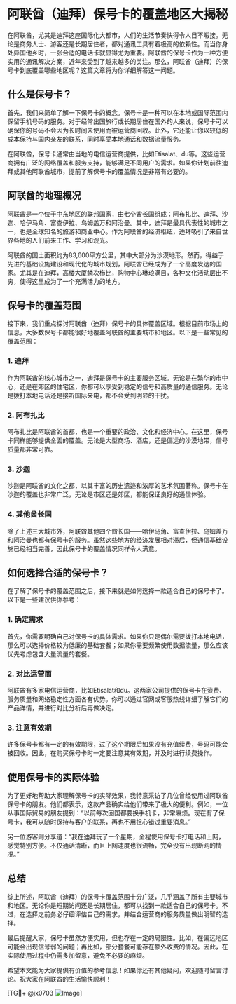 # 阿联酋（迪拜）保号卡的覆盖地区大揭秘

在阿联酋，尤其是迪拜这座国际化大都市，人们的生活节奏快得令人目不暇接。无论是商务人士、游客还是长期居住者，都对通讯工具有着极高的依赖性。而当你身处异国他乡时，一张合适的电话卡就显得尤为重要。阿联酋的保号卡作为一种方便实用的通讯解决方案，近年来受到了越来越多的关注。那么，阿联酋（迪拜）的保号卡到底覆盖哪些地区呢？这篇文章将为你详细解答这一问题。

## 什么是保号卡？

首先，我们来简单了解一下保号卡的概念。保号卡是一种可以在本地或国际范围内保留手机号码的服务。对于经常出国旅行或长期居住在国外的人来说，保号卡可以确保你的号码不会因为长时间未使用而被运营商回收。此外，它还能让你以较低的成本保持与国内亲友的联系，同时享受本地通话和数据流量服务。

在阿联酋，保号卡通常由当地的电信运营商提供，比如Etisalat、du等。这些运营商拥有广泛的网络覆盖和服务支持，能够满足不同用户的需求。如果你计划前往迪拜或其他阿联酋城市，提前了解保号卡的覆盖情况是非常有必要的。

## 阿联酋的地理概况

阿联酋是一个位于中东地区的联邦国家，由七个酋长国组成：阿布扎比、迪拜、沙迦、哈伊马角、富查伊拉、乌姆盖万和阿治曼。其中，迪拜是最具代表性的城市之一，也是全球知名的旅游和商业中心。作为阿联酋的经济枢纽，迪拜吸引了来自世界各地的人们前来工作、学习和观光。

阿联酋的国土面积约为83,600平方公里，其中大部分为沙漠地形。然而，得益于先进的基础设施建设和现代化的城市规划，阿联酋已经成为了一个高度发达的国家。尤其是在迪拜，高楼大厦鳞次栉比，购物中心琳琅满目，各种文化活动层出不穷，使得这里成为了一个充满活力的地方。

## 保号卡的覆盖范围

接下来，我们重点探讨阿联酋（迪拜）保号卡的具体覆盖区域。根据目前市场上的信息，大多数保号卡都能很好地覆盖阿联酋的主要城市和地区。以下是一些常见的覆盖范围：

### 1. 迪拜
作为阿联酋的核心城市之一，迪拜是保号卡的主要服务区域。无论是在繁华的市中心，还是在郊区的住宅区，你都可以享受到稳定的信号和高质量的通信服务。无论是拨打本地电话还是接听国际来电，都不会受到明显的干扰。

### 2. 阿布扎比
阿布扎比是阿联酋的首都，也是一个重要的政治、文化和经济中心。在这里，保号卡同样能够提供全面的覆盖。无论是大型商场、酒店，还是偏远的沙漠地带，信号质量都非常可靠。

### 3. 沙迦
沙迦是阿联酋的文化之都，以其丰富的历史遗迹和浓厚的艺术氛围著称。保号卡在沙迦的覆盖也非常广泛，无论是市区还是郊区，都能保证良好的通信体验。

### 4. 其他酋长国
除了上述三大城市外，阿联酋其他四个酋长国——哈伊马角、富查伊拉、乌姆盖万和阿治曼也都有保号卡的服务。虽然这些地方的经济发展相对滞后，但通信基础设施已经相当完善，因此保号卡的覆盖情况同样令人满意。

## 如何选择合适的保号卡？

在了解了保号卡的覆盖范围之后，接下来就是如何选择一款适合自己的保号卡了。以下是一些建议供你参考：

### 1. 确定需求
首先，你需要明确自己对保号卡的具体需求。如果你只是偶尔需要拨打本地电话，那么可以选择价格较为低廉的基础套餐；如果你需要频繁使用数据流量，那么应该优先考虑包含大量流量的套餐。

### 2. 对比运营商
阿联酋有多家电信运营商，比如Etisalat和du。这两家公司提供的保号卡在资费、服务质量和网络稳定性方面各有优势。你可以通过官网或客服热线详细了解它们的产品详情，并进行对比分析后再做决定。

### 3. 注意有效期
许多保号卡都有一定的有效期限，过了这个期限后如果没有充值续费，号码可能会被回收。因此，在购买保号卡时一定要注意其有效期，并及时进行续费操作。

## 使用保号卡的实际体验

为了更好地帮助大家理解保号卡的实际效果，我特意采访了几位曾经使用过阿联酋保号卡的朋友。他们都表示，这款产品确实给他们带来了极大的便利。例如，一位从事国际贸易的朋友提到：“以前每次回国都要换手机卡，非常麻烦。现在有了保号卡，我可以随时保持与客户的联系，再也不用担心错过重要消息。”

另一位游客则分享道：“我在迪拜玩了一个星期，全程使用保号卡打电话和上网，感觉特别方便。不仅通话清晰，而且上网速度也很流畅，完全没有出现断网的情况。”

## 总结

综上所述，阿联酋（迪拜）的保号卡覆盖范围十分广泛，几乎涵盖了所有主要城市和地区。无论你是短期访问还是长期居住，都可以找到一款适合自己的保号卡。不过，在选择之前务必仔细评估自己的需求，并结合运营商的服务质量做出明智的选择。

最后提醒大家，保号卡虽然方便实用，但也存在一定的局限性。比如，在偏远地区可能会出现信号弱的问题；再比如，部分套餐可能存在额外收费的情况。因此，在实际使用过程中仍需多加留意，避免不必要的麻烦。

希望本文能为大家提供有价值的参考信息！如果你还有其他疑问，欢迎随时留言讨论。祝大家在阿联酋的生活愉快顺利！

[TG💪+ @jx0703 ![Image](https://github.com/user-attachments/assets/dbca1d08-cadb-493c-b0ec-ad6f7a83f270)]